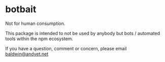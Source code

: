 # botbait
Not for human consumption.

This package is intended to not be used by anybody but bots / automated tools within the npm ecosystem.

If you have a question, comment or concern, please email baldwin@andyet.net
